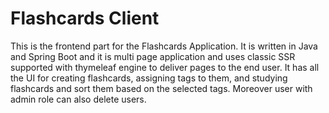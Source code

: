 # Flashcards Client

This is the frontend part for the Flashcards Application. It is written in Java and Spring Boot and it is multi page application and uses classic SSR supported with thymeleaf engine to deliver pages to the end user. It has all the UI for creating flashcards, assigning tags to them, and studying flashcards and sort them based on the selected tags. Moreover user with admin role can also delete users.
